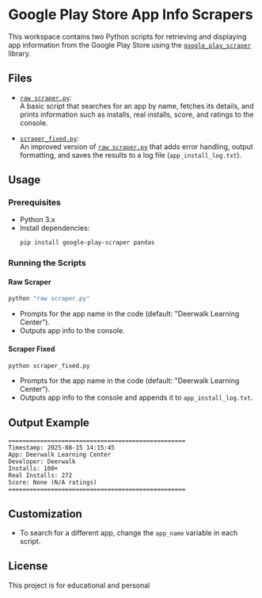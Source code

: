 # Google Play Store App Info Scrapers

This workspace contains two Python scripts for retrieving and displaying app information from the Google Play Store using the [`google_play_scraper`](https://github.com/JoMingyu/google-play-scraper) library.

## Files

- [`raw scraper.py`](raw%20scraper.py):  
  A basic script that searches for an app by name, fetches its details, and prints information such as installs, real installs, score, and ratings to the console.

- [`scraper_fixed.py`](scraper_fixed.py):  
  An improved version of [`raw scraper.py`](raw%20scraper.py) that adds error handling, output formatting, and saves the results to a log file (`app_install_log.txt`).

## Usage

### Prerequisites

- Python 3.x
- Install dependencies:
  ```sh
  pip install google-play-scraper pandas
  ```

### Running the Scripts

#### Raw Scraper

```sh
python "raw scraper.py"
```

- Prompts for the app name in the code (default: "Deerwalk Learning Center").
- Outputs app info to the console.

#### Scraper Fixed

```sh
python scraper_fixed.py
```

- Prompts for the app name in the code (default: "Deerwalk Learning Center").
- Outputs app info to the console and appends it to `app_install_log.txt`.

## Output Example

```
==================================================
Timestamp: 2025-08-15 14:15:45
App: Deerwalk Learning Center
Developer: Deerwalk
Installs: 100+
Real Installs: 272
Score: None (N/A ratings)
==================================================
```

## Customization

- To search for a different app, change the `app_name` variable in each script.

## License

This project is for educational and personal
